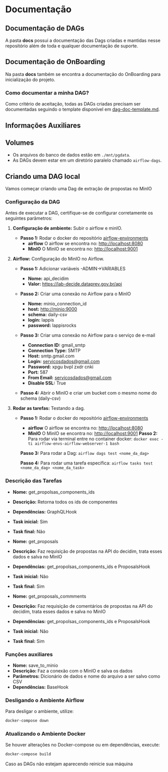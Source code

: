 # Documentação

## Documentação de DAGs

A pasta **docs** possui a documentação das Dags criadas e mantidas nesse repositório além de toda e qualquer documentação de suporte.

## Documentação de OnBoarding

Na pasta **docs** também se encontra a documentação do OnBoarding para inicialização do projeto.

### Como documentar a minha DAG?

Como critério de aceitação, todas as DAGs criadas precisam ser documentadas seguindo o template disponível em [dag-doc-template.md](docs/dag-doc-template.md).

## Informações Auxiliares

## Volumes

- Os arquivos do banco de dados estão em `./mnt/pgdata`.
- As DAGs devem estar em um diretório paralelo chamado `airflow-dags`.

## Criando uma DAG local

Vamos começar criando uma Dag de extração de propostas no MinIO

### Configuração da DAG

Antes de executar a DAG, certifique-se de configurar corretamente os seguintes parâmetros:

1. **Configuração de ambiente:** Subir o airflow e minIO.
    - **Passo 1:** Rodar o docker do repositório [airflow-environments](https://gitlab.com/lappis-unb/decidimbr/airflow-envs)
        - **airflow** O airflow se encontra no: <http://localhost:8080>
        - **MinIO** O MinIO se encontra no: <http://localhost:9001>

2. **Airflow:** Configuração do MinIO no Airflow.
    - **Passo 1:** Adicionar variáveis
        -ADMIN->VARIABLES
        - **Nome:** api_decidim
        - **Valor:** <https://lab-decide.dataprev.gov.br/api>

    - **Passo 2:** Criar uma conexão no Airflow para o MinIO
        - **Nome:** minio_connection_id
        - **host:** <http://minio:9000>
        - **schema:** daily-csv
        - **login:** lappis
        - **password:** lappisrocks

    - **Passo 3:** Criar uma conexão no Airflow para o serviço de e-mail
        - **Connection ID:** gmail_smtp
        - **Connection Type:** SMTP
        - **Host:** smtp.gmail.com
        - **Login:** servicosdados@gmail.com
        - **Password:** xpgu bvpl zxdr cnki
        - **Port:** 587
        - **From Email:** servicosdados@gmail.com
        - **Disable SSL:** True

    - **Passo 4:** Abrir o MinIO e criar um bucket com o mesmo nome do schema (daily-csv)

3. **Rodar as tarefas:** Testando a dag.
    - **Passo 1:** Rodar o docker do repositório [airflow-environments](https://gitlab.com/lappis-unb/decidimbr/airflow-envs)
        - **airflow** O airflow se encontra no: <http://localhost:8080>
        - **MinIO** O MinIO se encontra no: <http://localhost:9001>
         **Passo 2:** Para rodar via terminal entre no container docker:
   ```docker exec -ti airflow-envs-airflow-webserver-1 bash```

         **Passo 3:** Para rodar a Dag: ```airflow dags test <nome_da_dag>```

         **Passo 4:** Para rodar uma tarefa específica: ```airflow tasks test <nome_da_dag> <nome_da_task>```

### Descrição das Tarefas

- **Nome:** get_propolsas_components_ids
- **Descrição:** Retorna todos os ids de componentes
- **Dependências:** GraphQLHook
- **Task inicial:** Sim
- **Task final:** Não

- **Nome:** get_proposals
- **Descrição:** Faz requisição de propostas na API do decidim, trata esses dados e salva no MinIO
- **Dependências:** get_propolsas_components_ids e ProposalsHook
- **Task inicial:** Não
- **Task final:** Sim

- **Nome:** get_proposals_commments
- **Descrição:** Faz requisição de comentários de propostas na API do decidim, trata esses dados e salva no MinIO
- **Dependências:** get_propolsas_components_ids e ProposalsHook
- **Task inicial:** Não
- **Task final:** Sim

### Funções auxiliares

- **Nome:** save_to_minio
- **Descrição:** Faz a conexão com o MinIO e salva os dados
- **Parâmetros:** Dicionário de dados e nome do arquivo a ser salvo como CSV
- **Dependências:** BaseHook

### Desligando o Ambiente Airflow

Para desligar o ambiente, utilize:

```bash
docker-compose down
```

### Atualizando o Ambiente Docker

Se houver alterações no Docker-compose ou em dependências, execute:

```bash
docker-compose build
```

Caso as DAGs não estejam aparecendo reinicie sua máquina
